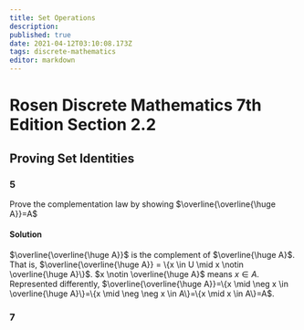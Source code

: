 ```yaml
---
title: Set Operations
description: 
published: true
date: 2021-04-12T03:10:08.173Z
tags: discrete-mathematics
editor: markdown
---
```


# Rosen Discrete Mathematics 7th Edition Section 2.2

## Proving Set Identities
### 5
Prove the complementation law by showing $\overline{\overline{\huge A}}=A$

#### Solution
$\overline{\overline{\huge A}}$ is the complement of $\overline{\huge A}$. That is, $\overline{\overline{\huge A}} = \{x \in U \mid x \notin \overline{\huge A}\}$. $x \notin \overline{\huge A}$ means $x \in A$. Represented differently, $\overline{\overline{\huge A}}=\{x \mid \neg x \in \overline{\huge A}\}=\{x \mid \neg \neg x \in A\}=\{x \mid x \in A\}=A$.

### 7